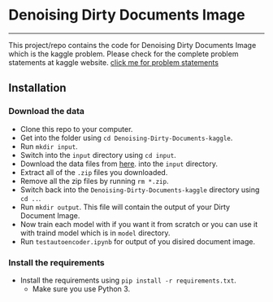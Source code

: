 # Denoising Dirty Documents Image

---------------------------------------

This project/repo contains the code for Denoising Dirty Documents Image which is the kaggle problem.
Please check for the complete problem statements at kaggle website.
[click me for problem statements](https://www.kaggle.com/c/denoising-dirty-documents)

Installation
----------------------

### Download the data

* Clone this repo to your computer.
* Get into the folder using `cd Denoising-Dirty-Documents-kaggle`.
* Run `mkdir input`.
* Switch into the `input` directory using `cd input`.
* Download the data files from [here](https://www.kaggle.com/c/4406/download-all). into the `input` directory. 
* Extract all of the `.zip` files you downloaded.
* Remove all the zip files by running `rm *.zip`.
* Switch back into the `Denoising-Dirty-Documents-kaggle` directory using `cd ..`.
* Run `mkdir output`. This file will contain the output of your Dirty Document Image.
* Now train each model with if you want it from scratch or you can use it with traind model which is 
in `model` directory.
* Run `testautoencoder.ipynb` for output of you disired document image.

### Install the requirements
 
* Install the requirements using `pip install -r requirements.txt`.
    * Make sure you use Python 3.
